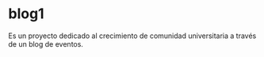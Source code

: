 # blog1
Es un proyecto dedicado al crecimiento de comunidad universitaria a través de un blog de eventos.
